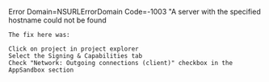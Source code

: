 Error Domain=NSURLErrorDomain Code=-1003 "A server with the specified hostname could not be found

```
The fix here was:

Click on project in project explorer
Select the Signing & Capabilities tab
Check "Network: Outgoing connections (client)" checkbox in the AppSandbox section
```

